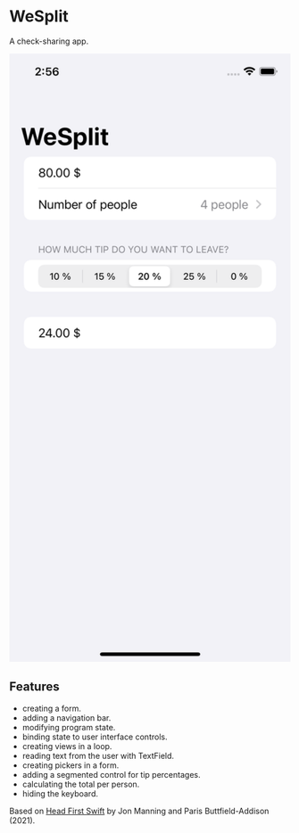 # WeSplit

A check-sharing app.

<p align="center">
    <img src="screenshot.png" style="width:528px;max-width:100%;">
</p>

## Features

- creating a form.
- adding a navigation bar.
- modifying program state.
- binding state to user interface controls.
- creating views in a loop.
- reading text from the user with TextField.
- creating pickers in a form.
- adding a segmented control for tip percentages.
- calculating the total per person.
- hiding the keyboard.

Based on [Head First Swift](https://www.amazon.com/Head-First-Swift-Anthony-Gray/dp/1491922850) by Jon Manning and Paris Buttfield-Addison (2021).
